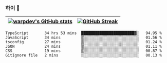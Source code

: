
### 하이 👋
[![warpdev's GitHub stats](https://github-readme-stats.vercel.app/api?username=warpdev&show_icons=true&theme=vue-dark)](#) |[![GitHub Streak](https://github-readme-streak-stats.herokuapp.com/?user=warpdev&theme=dark)](#)
--- | --- |
<!--START_SECTION:waka-->

```text
TypeScript       34 hrs 53 mins  ███████████████████████▓░   94.95 %
JavaScript       34 mins         ▒░░░░░░░░░░░░░░░░░░░░░░░░   01.56 %
tsconfig         27 mins         ▒░░░░░░░░░░░░░░░░░░░░░░░░   01.24 %
JSON             24 mins         ▒░░░░░░░░░░░░░░░░░░░░░░░░   01.11 %
CSS              19 mins         ▒░░░░░░░░░░░░░░░░░░░░░░░░   00.87 %
GitIgnore file   2 mins          ░░░░░░░░░░░░░░░░░░░░░░░░░   00.13 %
```

<!--END_SECTION:waka-->

<!--
**warpdev/warpdev** is a ✨ _special_ ✨ repository because its `README.md` (this file) appears on your GitHub profile.

Here are some ideas to get you started:

- 🔭 I’m currently working on ...
- 🌱 I’m currently learning ...
- 👯 I’m looking to collaborate on ...
- 🤔 I’m looking for help with ...
- 💬 Ask me about ...
- 📫 How to reach me: ...
- 😄 Pronouns: ...
- ⚡ Fun fact: ...
-->
